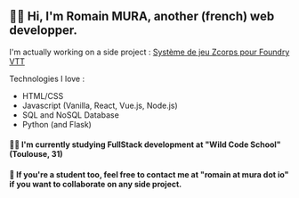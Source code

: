
## 🧔‍♂️ Hi, I'm Romain MURA, another (french) web developper.
I'm actually working on a side project : [Système de jeu Zcorps pour Foundry VTT](https://github.com/piment/zcorps-foundryvtt)

Technologies I love :
- HTML/CSS
- Javascript (Vanilla, React, Vue.js, Node.js)
- SQL and NoSQL Database
- Python (and Flask)

#### 👨‍🎓 I'm currently studying FullStack development at "Wild Code School" (Toulouse, 31)

#### 👯 If you're a student too, feel free to contact me at "romain at mura dot io" if you want to collaborate on any side project.


<!--
**piment/piment** is a ✨ _special_ ✨ repository because its `README.md` (this file) appears on your GitHub profile.

Here are some ideas to get you started:

- 🔭 I’m currently working on ...
- 🌱 I’m currently learning ...
- 👯 I’m looking to collaborate on ...
- 🤔 I’m looking for help with ...
- 💬 Ask me about ...
- 📫 How to reach me: ...
- 😄 Pronouns: ...
- ⚡ Fun fact: ...
-->
